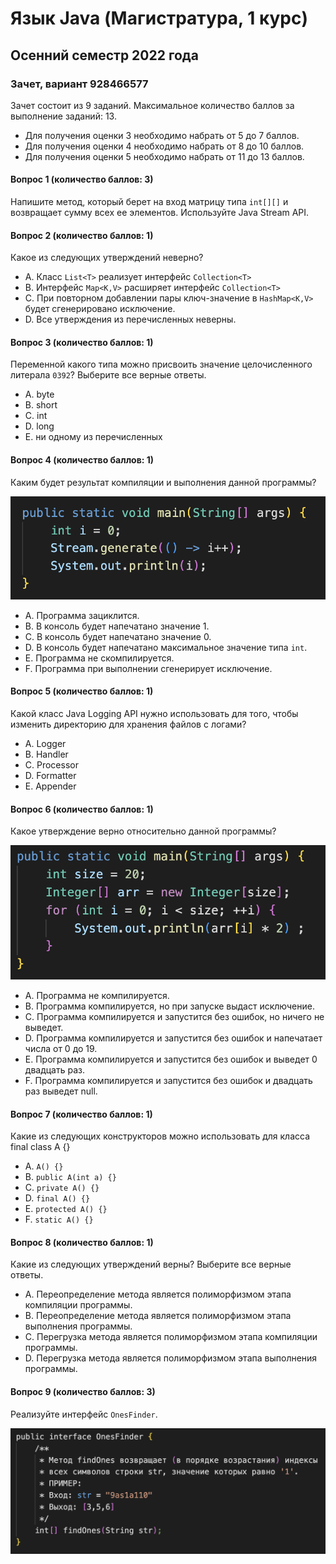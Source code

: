 # Язык Java (Магистратура, 1 курс)
## Осенний семестр 2022 года

### Зачет, вариант 928466577

Зачет состоит из 9 заданий. Максимальное количество баллов за выполнение заданий: 13.
- Для получения оценки 3 необходимо набрать от 5 до 7 баллов.
- Для получения оценки 4 необходимо набрать от 8 до 10 баллов.
- Для получения оценки 5 необходимо набрать от 11 до 13 баллов.

#### Вопрос 1 (количество баллов: 3)

Напишите метод, который берет на вход матрицу типа `int[][]` и возвращает сумму всех ее элементов. Используйте Java Stream API.


#### Вопрос 2 (количество баллов: 1)

Какое из следующих утверждений неверно?


- A. Класс `List<T>` реализует интерфейс `Collection<T>`
- B. Интерфейс `Map<K,V>` расширяет интерфейс `Collection<T>`
- C. При повторном добавлении пары ключ-значение в `HashMap<K,V>` будет сгенерировано исключение.
- D. Все утверждения из перечисленных неверны.

#### Вопрос 3 (количество баллов: 1)

Переменной какого типа можно присвоить значение целочисленного литерала `0392`? Выберите все верные ответы.


- A. byte
- B. short
- C. int
- D. long
- E. ни одному из перечисленных

#### Вопрос 4 (количество баллов: 1)

Каким будет результат компиляции и выполнения данной программы?

![](https://github.com/java-bfu/master-22-exam/blob/main/img/q7_v1.png)

- A. Программа зациклится.
- B. В консоль будет напечатано значение 1.
- C. В консоль будет напечатано значение 0.
- D. В консоль будет напечатано максимальное значение типа `int`.
- E. Программа не скомпилируется.
- F. Программа при выполнении сгенерирует исключение.

#### Вопрос 5 (количество баллов: 1)

Какой класс Java Logging API нужно использовать для того, чтобы изменить директорию для хранения файлов с логами?


- A. Logger
- B. Handler
- C. Processor
- D. Formatter
- E. Appender

#### Вопрос 6 (количество баллов: 1)

Какое утверждение верно относительно данной программы?

![](https://github.com/java-bfu/master-22-exam/blob/main/img/q2_v3.png)

- A. Программа не компилируется.
- B. Программа компилируется, но при запуске выдаст исключение.
- C. Программа компилируется и запустится без ошибок, но ничего не выведет.
- D. Программа компилируется и запустится без ошибок и напечатает числа от 0 до 19.
- E. Программа компилируется и запустится без ошибок и выведет 0 двадцать раз.
- F. Программа компилируется и запустится без ошибок и двадцать раз выведет null.

#### Вопрос 7 (количество баллов: 1)

Какие из следующих конструкторов можно использовать для класса 
 final class A {}


- A. `A() {}`
- B. `public A(int a) {}`
- C. `private A() {}`
- D. `final A() {}`
- E. `protected A() {}`
- F. `static A() {}`

#### Вопрос 8 (количество баллов: 1)

Какие из следующих утверждений верны? Выберите все верные ответы.


- A. Переопределение метода является полиморфизмом этапа компиляции программы.
- B. Переопределение метода является полиморфизмом этапа выполнения программы.
- C. Перегрузка метода является полиморфизмом этапа компиляции программы.
- D. Перегрузка метода является полиморфизмом этапа выполнения программы.

#### Вопрос 9 (количество баллов: 3)

Реализуйте интерфейс `OnesFinder`.

![](https://github.com/java-bfu/master-22-exam/blob/main/img/q3_v4.png)
